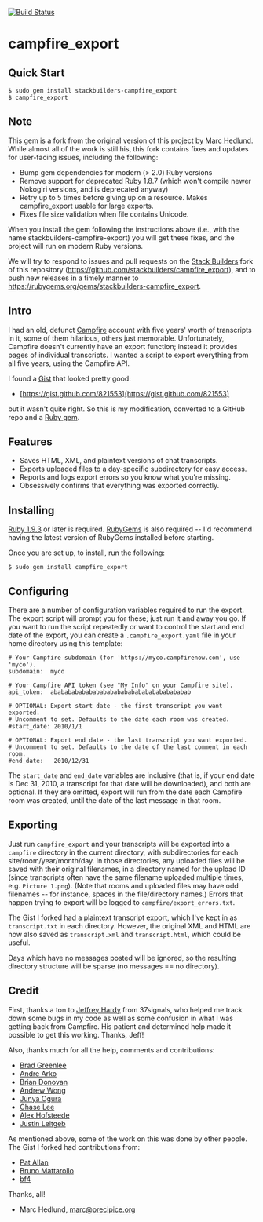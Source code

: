 [![Build Status](https://travis-ci.org/stackbuilders/campfire_export.png)](https://travis-ci.org/stackbuilders/campfire_export)

# campfire_export #

## Quick Start ##

    $ sudo gem install stackbuilders-campfire_export
    $ campfire_export

## Note ##

This gem is a fork from the original version of this project by
[Marc Hedlund](https://github.com/precipice). While almost all of the work is
still his, this fork contains fixes and updates for user-facing issues,
including the following:

* Bump gem dependencies for modern (> 2.0) Ruby versions
* Remove support for deprecated Ruby 1.8.7 (which won't compile newer Nokogiri versions, and is deprecated anyway)
* Retry up to 5 times before giving up on a resource. Makes campfire_export usable for large exports.
* Fixes file size validation when file contains Unicode.

When you install the gem following the instructions above (i.e., with the name
stackbuilders-campfire-export) you will get these fixes, and the project will run
on modern Ruby versions.

We will try to respond to issues and pull requests on the
[Stack Builders](http://www.stackbuilders.com) fork of this repository
(https://github.com/stackbuilders/campfire_export), and to push new releases in
a timely manner to https://rubygems.org/gems/stackbuilders-campfire_export.

## Intro ##

I had an old, defunct [Campfire](http://campfirenow.com/) account with five
years' worth of transcripts in it, some of them hilarious, others just
memorable. Unfortunately, Campfire doesn't currently have an export function;
instead it provides pages of individual transcripts. I wanted a script to
export everything from all five years, using the Campfire API.

I found a [Gist](https://gist.github.com) that looked pretty good:

* [https://gist.github.com/821553](https://gist.github.com/821553)

but it wasn't quite right. So this is my modification, converted to a GitHub
repo and a [Ruby gem](http://docs.rubygems.org/read/chapter/1).

## Features ##

* Saves HTML, XML, and plaintext versions of chat transcripts.
* Exports uploaded files to a day-specific subdirectory for easy access.
* Reports and logs export errors so you know what you're missing.
* Obsessively confirms that everything was exported correctly.

## Installing ##

[Ruby 1.9.3](http://www.ruby-lang.org/en/downloads/) or later is required.
[RubyGems](https://rubygems.org/pages/download) is also required -- I'd
recommend having the latest version of RubyGems installed before starting.

Once you are set up, to install, run the following:

    $ sudo gem install campfire_export

## Configuring ##

There are a number of configuration variables required to run the export. The
export script will prompt you for these; just run it and away you go. If you
want to run the script repeatedly or want to control the start and end date of
the export, you can create a `.campfire_export.yaml` file in your home
directory using this template:

    # Your Campfire subdomain (for 'https://myco.campfirenow.com', use 'myco').
    subdomain:  myco

    # Your Campfire API token (see "My Info" on your Campfire site).
    api_token:  abababababababababababababababababababab

    # OPTIONAL: Export start date - the first transcript you want exported.
    # Uncomment to set. Defaults to the date each room was created.
    #start_date: 2010/1/1

    # OPTIONAL: Export end date - the last transcript you want exported.
    # Uncomment to set. Defaults to the date of the last comment in each room.
    #end_date:   2010/12/31

The `start_date` and `end_date` variables are inclusive (that is, if your
end date is Dec 31, 2010, a transcript for that date will be downloaded), and
both are optional. If they are omitted, export will run from the date each
Campfire room was created, until the date of the last message in that room.

## Exporting ##

Just run `campfire_export` and your transcripts will be exported into a
`campfire` directory in the current directory, with subdirectories for each
site/room/year/month/day. In those directories, any uploaded files will be
saved with their original filenames, in a directory named for the upload ID
(since transcripts often have the same filename uploaded multiple times, e.g.
`Picture 1.png`). (Note that rooms and uploaded files may have odd filenames
-- for instance, spaces in the file/directory names.) Errors that happen
trying to export will be logged to `campfire/export_errors.txt`.

The Gist I forked had a plaintext transcript export, which I've kept in as
`transcript.txt` in each directory. However, the original XML and HTML are now
also saved as `transcript.xml` and `transcript.html`, which could be useful.

Days which have no messages posted will be ignored, so the resulting directory
structure will be sparse (no messages == no directory).

## Credit ##

First, thanks a ton to [Jeffrey Hardy](https://github.com/packagethief) from
37signals, who helped me track down some bugs in my code as well as some
confusion in what I was getting back from Campfire. His patient and determined
help made it possible to get this working. Thanks, Jeff!

Also, thanks much for all the help, comments and contributions:

* [Brad Greenlee](https://github.com/bgreenlee)
* [Andre Arko](https://github.com/indirect)
* [Brian Donovan](https://github.com/eventualbuddha)
* [Andrew Wong](https://github.com/andrewwong1221)
* [Junya Ogura](https://github.com/juno)
* [Chase Lee](https://github.com/chaselee)
* [Alex Hofsteede](https://github.com/alex-hofsteede)
* [Justin Leitgeb](https://github.com/jsl)

As mentioned above, some of the work on this was done by other people. The
Gist I forked had contributions from:

* [Pat Allan](https://github.com/freelancing-god)
* [Bruno Mattarollo](https://github.com/bruno)
* [bf4](https://github.com/bf4)

Thanks, all!

- Marc Hedlund, marc@precipice.org
